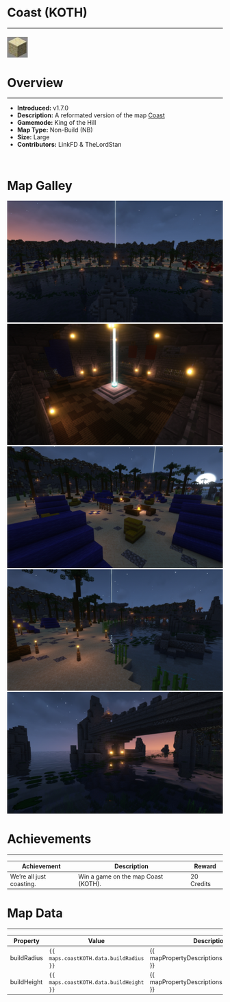 <!-- replace _map_ with the actual map name -->
<!-- change gamemode type for the Map data description  -->
# Coast (KOTH)

***

#### ![CoastKOTHicon](../assets/maps/coastKOTH/coastKOTH-icon.jpg)

# Overview
***
- **Introduced:** v1.7.0
- **Description:** A reformated version of the map [Coast](CoastCLASSIC)
- **Gamemode:** King of the Hill
- **Map Type:** Non-Build (NB)
- **Size:** Large
- **Contributors:** LinkFD & TheLordStan

<br />  

# Map Galley
![Coast - Overview](../assets/maps/coastKOTH/coast_koth-overview.jpg '')
![Coast - Middle](../assets/maps/coastKOTH/coast_koth-middle.jpg '')
![Coast - Beacon](../assets/maps/coastKOTH/coast_koth-spawn.jpg '')
![Coast - Flank](../assets/maps/coastKOTH/coast_koth-flank.jpg '')
![Coast - Underbridge](../assets/maps/coastKOTH/coast_koth-underbridge.jpg '')

# Achievements
***

| Achievement | Description | Reward |
| ----- | ----- | ------ |
| We’re all just coasting. | Win a game on the map Coast (KOTH). | 20 Credits |



# Map Data
***

| Property | Value | Description |
| ----------- | ----------- | ------ |
| buildRadius |`{{ maps.coastKOTH.data.buildRadius }}`| {{ mapPropertyDescriptions.buildRadius.koth }} |
| buildHeight |`{{ maps.coastKOTH.data.buildHeight }}`| {{ mapPropertyDescriptions.buildHeight.koth }} |